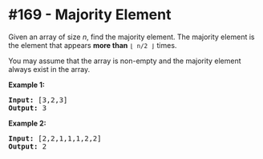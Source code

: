 # \#169 - Majority Element
<p>Given an array of size <i>n</i>, find the majority element. The majority element is the element that appears <b>more than</b> <code>&lfloor; n/2 &rfloor;</code> times.</p>

<p>You may assume that the array is non-empty and the majority element always exist in the array.</p>

<p><strong>Example 1:</strong></p>

<pre>
<strong>Input:</strong> [3,2,3]
<strong>Output:</strong> 3</pre>

<p><strong>Example 2:</strong></p>

<pre>
<strong>Input:</strong> [2,2,1,1,1,2,2]
<strong>Output:</strong> 2
</pre>
